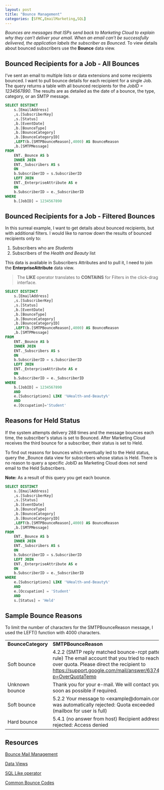 ```yaml
---
layout: post
title: "Bounce Management"
categories: [SFMC,EmailMarketing,SQL]
---
```


_Bounces are messages that ISPs send back to Marketing Cloud to explain why they can’t deliver your email. When an email can’t be successfully delivered, the application labels the subscriber as Bounced._ To view details about bounced subscribers use the **Bounce** data view. 


## Bounced Recipients for a Job - All Bounces

I’ve sent an email to multiple lists or data extensions and some recipients bounced. I want to pull bounce details for each recipient for a single Job. The query returns a table with all bounced recipients for the _JobID = 1234567890_. The results are as detailed as the date of a bounce, the type, category, or an SMTP message.


```sql
SELECT DISTINCT
    s.[EmailAddress]
    ,s.[SubscriberKey]
    ,s.[Status]
    ,b.[EventDate]
    ,b.[BounceType]
    ,b.[BounceCategory]
    ,b.[BounceCategoryID]
    ,LEFT(b.[SMTPBounceReason],4000) AS BounceReason
    ,b.[SMTPMessage]
FROM
    ENT._Bounce AS b 
    INNER JOIN
    ENT._Subscribers AS s
    ON
    b.SubscriberID = s.SubscriberID 
    LEFT JOIN 
    ENT._EnterpriseAttribute AS e 
    ON
    b.SubscriberID = e._SubscriberID 
WHERE
    b.[JobID] = 1234567890
```

## Bounced Recipients for a Job - Filtered Bounces

In this surreal example, I want to get details about bounced recipients, but with additional filters. I would like to narrow down the results of bounced recipients only to:


1. Subscribers who are _Students_
2. Subscribers of the _Health and Beauty_ list

This data is available in Subscribers Attributes and to pull it, I need to join the **EnterpriseAttribute** data view.

>   The **LIKE** operator translates to **CONTAINS** for Filters in the click-drag interface. 


```sql
SELECT DISTINCT
    s.[EmailAddress]
    ,s.[SubscriberKey]
    ,s.[Status]
    ,b.[EventDate]
    ,b.[BounceType]
    ,b.[BounceCategory]
    ,b.[BounceCategoryID]
    ,LEFT(b.[SMTPBounceReason],4000) AS BounceReason
    ,b.[SMTPMessage]
FROM
    ENT._Bounce AS b
    INNER JOIN
    ENT._Subscribers AS s
    ON
    b.SubscriberID = s.SubscriberID
    LEFT JOIN
    ENT._EnterpriseAttribute AS e
    ON
    b.SubscriberID = e._SubscriberID 
WHERE
    b.[JobID] = 1234567890 
    AND
    e.[Subscriptions] LIKE '%Health-and-Beauty%'
    AND
    e.[Occupation]='Student'
```


## Reasons for Held Status

If the system attempts delivery 288 times and the message bounces each time, the subscriber's status is set to Bounced. After Marketing Cloud receives the third bounce for a subscriber, their status is set to Held.

To find out reasons for bounces which eventually led to the Held status, query the _Bounce data view for subscribers whose status is Held. There is no reason to query a specific JobID as Marketing Cloud does not send email to the Held Subscribers.

**Note:** As a result of this query you get each bounce.


```sql
SELECT DISTINCT
    s.[EmailAddress]
    ,s.[SubscriberKey]
    ,s.[Status]
    ,b.[EventDate]
    ,b.[BounceType]
    ,b.[BounceCategory]
    ,b.[BounceCategoryID]
    ,LEFT(b.[SMTPBounceReason],4000) AS BounceReason
    ,b.[SMTPMessage]
FROM
    ENT._Bounce AS b
    INNER JOIN
    ENT._Subscribers AS s 
    ON
    b.SubscriberID = s.SubscriberID
    LEFT JOIN
    ENT._EnterpriseAttribute AS e
    ON
    b.SubscriberID = e._SubscriberID
WHERE
    e.[Subscriptions] LIKE '%Health-and-Beauty%'
    AND
    e.[Occupation] = 'Student'
    AND
    s.[Status] = 'Held'
```



## Sample Bounce Reasons

To limit the number of characters for the SMTPBounceReason message, I used the LEFT() function with 4000 characters.


<table>
  <tr>
   <td><strong>BounceCategory</strong>
   </td>
   <td><strong>SMTPBounceReason</strong>
   </td>
  </tr>
  <tr>
   <td>Soft bounce
   </td>
   <td>4.2.2 (SMTP reply matched bounce-rcpt pattern rule) The email account that you tried to reach is over quota. Please direct the recipient to <a href="https://support.google.com/mail/answer/6374270?p=OverQuotaTemp">https://support.google.com/mail/answer/6374270?p=OverQuotaTemp</a>
   </td>
  </tr>
  <tr>
   <td>Unknown bounce
   </td>
   <td>Thank you for your e-mail. We will contact you as soon as possible if required.
   </td>
  </tr>
  <tr>
   <td>Soft bounce
   </td>
   <td>5.2.2  Your message to &lt;example@domain.com&gt; was automatically rejected:
Quota exceeded (mailbox for user is full)
   </td>
  </tr>
  <tr>
   <td>Hard bounce
   </td>
   <td>5.4.1 (no answer from host) Recipient address rejected: Access denied 
   </td>
  </tr>
</table>



## Resources

[Bounce Mail Management](https://sforce.co/2xRvK4W)

[Data Views](https://sforce.co/2QC1QIt)

[SQL Like operator](https://www.w3schools.com/sql/sql_like.asp)

[Common Bounce Codes](https://sforce.co/2J28dki)

